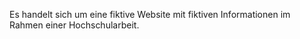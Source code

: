 Es handelt sich um eine fiktive Website mit fiktiven Informationen im Rahmen einer Hochschularbeit. 
